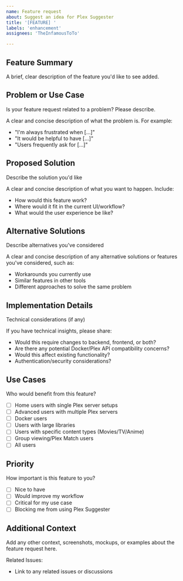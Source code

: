 ```yaml
---
name: Feature request
about: Suggest an idea for Plex Suggester
title: '[FEATURE] '
labels: 'enhancement'
assignees: 'TheInfamousToTo'

---
```


## Feature Summary

A brief, clear description of the feature you'd like to see added.

## Problem or Use Case

Is your feature request related to a problem? Please describe.

A clear and concise description of what the problem is. For example:

- "I'm always frustrated when [...]"
- "It would be helpful to have [...]"
- "Users frequently ask for [...]"

## Proposed Solution

Describe the solution you'd like

A clear and concise description of what you want to happen. Include:

- How would this feature work?
- Where would it fit in the current UI/workflow?
- What would the user experience be like?

## Alternative Solutions

Describe alternatives you've considered

A clear and concise description of any alternative solutions or features you've considered, such as:

- Workarounds you currently use
- Similar features in other tools
- Different approaches to solve the same problem

## Implementation Details

Technical considerations (if any)

If you have technical insights, please share:

- Would this require changes to backend, frontend, or both?
- Are there any potential Docker/Plex API compatibility concerns?
- Would this affect existing functionality?
- Authentication/security considerations?

## Use Cases

Who would benefit from this feature?

- [ ] Home users with single Plex server setups
- [ ] Advanced users with multiple Plex servers
- [ ] Docker users
- [ ] Users with large libraries
- [ ] Users with specific content types (Movies/TV/Anime)
- [ ] Group viewing/Plex Match users
- [ ] All users

## Priority

How important is this feature to you?

- [ ] Nice to have
- [ ] Would improve my workflow
- [ ] Critical for my use case
- [ ] Blocking me from using Plex Suggester

## Additional Context

Add any other context, screenshots, mockups, or examples about the feature request here.

Related Issues:

- Link to any related issues or discussions
